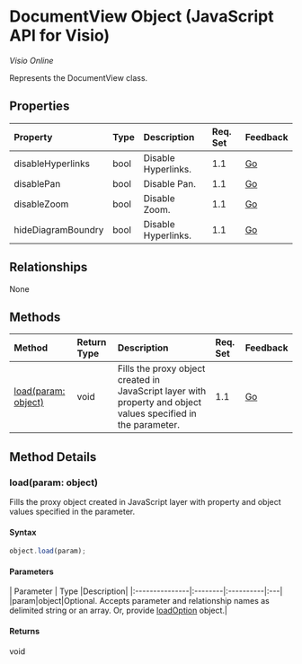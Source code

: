 # DocumentView Object (JavaScript API for Visio)

_Visio Online_

Represents the DocumentView class.

## Properties

| Property	   | Type	|Description| Req. Set| Feedback|
|:---------------|:--------|:----------|:----|:---|
|disableHyperlinks|bool|Disable Hyperlinks.|1.1|[Go](https://github.com/OfficeDev/office-js-docs/issues/new?title=Visio-documentView-disableHyperlinks)|
|disablePan|bool|Disable Pan.|1.1|[Go](https://github.com/OfficeDev/office-js-docs/issues/new?title=Visio-documentView-disablePan)|
|disableZoom|bool|Disable Zoom.|1.1|[Go](https://github.com/OfficeDev/office-js-docs/issues/new?title=Visio-documentView-disableZoom)|
|hideDiagramBoundry|bool|Disable Hyperlinks.|1.1|[Go](https://github.com/OfficeDev/office-js-docs/issues/new?title=Visio-documentView-hideDiagramBoundry)|

## Relationships
None


## Methods

| Method		   | Return Type	|Description| Req. Set| Feedback|
|:---------------|:--------|:----------|:----|:---|
|[load(param: object)](#loadparam-object)|void|Fills the proxy object created in JavaScript layer with property and object values specified in the parameter.|1.1|[Go](https://github.com/OfficeDev/office-js-docs/issues/new?title=Visio-documentView-load)|

## Method Details


### load(param: object)
Fills the proxy object created in JavaScript layer with property and object values specified in the parameter.

#### Syntax
```js
object.load(param);
```

#### Parameters
| Parameter	   | Type	|Description|
|:---------------|:--------|:----------|:---|
|param|object|Optional. Accepts parameter and relationship names as delimited string or an array. Or, provide [loadOption](loadoption.md) object.|

#### Returns
void
